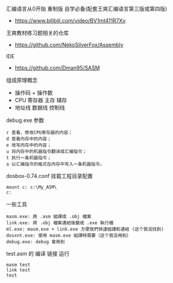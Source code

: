 汇编语言从0开始 重制版 自学必备(配套王爽汇编语言第三版或第四版)

- https://www.bilibili.com/video/BV1mt411R7Xv

王爽教材练习题相关的仓库

- https://github.com/NekoSilverFox/Assembly

IDE

- https://github.com/Dman95/SASM

组成原理概念

- 操作码 + 操作数
- CPU 寄存器 主存 辅存
- 地址线 数据线 控制线

debug.exe 参数

```
r 查看、修改CPU寄存器的内容；
d 查看内存中的内容；
e 改写内存中的内容；
u 将内存中的机器指令翻译成汇编指令；
t 执行一条机器指令；
a 以汇编指令的格式在内存中写入一条机器指令。
```

dosbox-0.74.conf  挂载工程目录配置

```
mount c: c:\My_ASM\ 
c:
```

一些工具

```
masm.exe: 將 .asm 組譯成 .obj 檔案
link.exe: 將 .obj 檔案連結後變成 .exe 執行檔
ml.exe: masm.exe + link.exe 方便我們快速組譯和連結 (这个我没找到)
dosxnt.exe: 使用 masm.exe 組譯時需要（这个我没用到）
debug.exe: debug 會用到
```

test.asm 的 编译 链接 运行

```
masm test
link test
test
```


